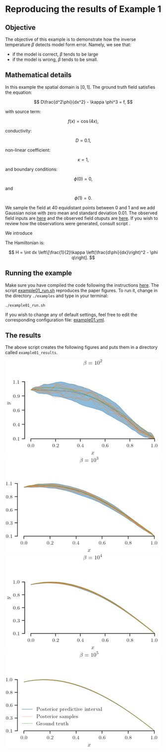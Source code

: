 # Reproducing the results of Example 1

## Objective
The objective of this example is to demonstrate how the inverse temperature
$\beta$ detects model form error.
Namely, we see that:
+ if the model is correct, $\beta$ tends to be large
+ if the model is wrong, $\beta$ tends to be small.

## Mathematical details
In this example the spatial domain is $[0, 1]$.
The ground truth field satisfies the equation:

$$
D\frac{d^2\phi}{dx^2} - \kappa \phi^3  = f,
$$

with source term:

$$
f(x) = \cos(4x),
$$

conductivity:

$$
D = 0.1,
$$

non-linear coefficient:

$$
\kappa = 1,
$$

and boundary conditions:

$$
\phi(0) = 0, 
$$

and

$$
\phi(1) = 0.
$$

We sample the field at $40$ equidistant points between $0$ and $1$ and we add
Gaussian noise with zero mean and standard deviation $0.01$.
The observed field inputs are [here](example02_n=40_sigma=1.00e-02_0_x_obs.csv)
and the observed field otuputs are [here](example02_n=40_sigma=1.00e-02_0_x_obs.csv).
If you wish to review how the observations were generated, consult script
[](example02_generate_observations.py).


We introduce 

The Hamiltonian is:

$$
H = \int dx \left\[\frac{1}{2}\kappa \left(\frac{d\phi}{dx}\right)^2 - \phi q\right].
$$

## Running the example

Make sure you have compiled the code following the instructions 
[here](../README.md).
The script [example01_run.sh](./example01_run.sh) reproduces the paper figures.
To run it, change in the directory `./examples` and type in your terminal:
```
./example01_run.sh
```

If you wish to change any of default settings, feel free to edit the 
corresponding configuration file: [example01.yml](./example01.yml).

## The results

The above script creates the following figures and puts them in a directory
called `example01_results`.

![](./paper_figures/example01_beta=1.00e+02.png)
![](./paper_figures/example01_beta=1.00e+03.png)
![](./paper_figures/example01_beta=1.00e+04.png)
![](./paper_figures/example01_beta=1.00e+05.png)
